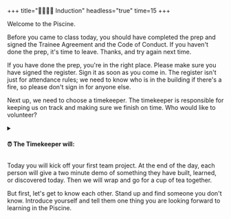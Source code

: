 +++
title="🫱🏽‍🫲🏾 Induction"
headless="true"
time=15
+++

Welcome to the Piscine.

Before you came to class today, you should have completed the prep and signed the Trainee Agreement and the Code of Conduct. If you haven't done the prep, it's time to leave. Thanks, and try again next time.

If you have done the prep, you're in the right place. Please make sure you have signed the register. Sign it as soon as you come in. The register isn't just for attendance rules; we need to know who is in the building if there's a fire, so please don't sign in for anyone else.

Next up, we need to choose a timekeeper. The timekeeper is responsible for keeping us on track and making sure we finish on time. Who would like to volunteer?

<details>
<summary>

#### ⏰ The Timekeeper will:

</summary>

- [ ] Announce the start of an activity and how long it will take (check everyone is listening)
- [ ] Manage any whole class timers that are used in an activity
- [ ] Give people a 10-minute wrap-up warning before the end of an activity
- [ ] Announce the end of an activity and what happens next
</details>

Today you will kick off your first team project. At the end of the day, each person will give a two minute demo of something they have built, learned, or discovered today. Then we will wrap and go for a cup of tea together.

But first, let's get to know each other. Stand up and find someone you don't know. Introduce yourself and tell them one thing you are looking forward to learning in the Piscine.
